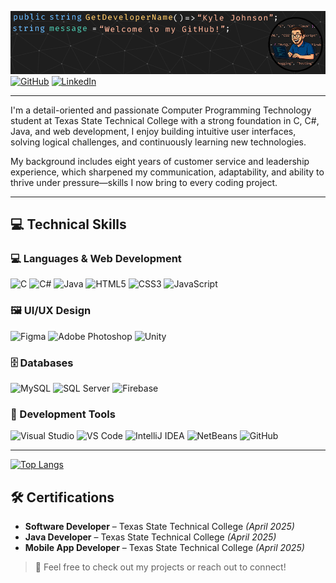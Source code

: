 ![Alternate 'text' description for the image](/Images/Banner.png "Profile Banner")
[![GitHub](https://img.shields.io/badge/GitHub-100000?style=for-the-badge&logo=github&logoColor=white)](https://github.com/Kylejj1996)
[![LinkedIn](https://img.shields.io/badge/LinkedIn-0A66C2?style=for-the-badge&logo=linkedin&logoColor=white)](https://www.linkedin.com/in/kyle-johnson-845718335/)

---

I'm a detail-oriented and passionate Computer Programming Technology student at Texas State Technical College with a strong foundation in C, C#, Java, and web development, I enjoy building intuitive user interfaces, solving logical challenges, and continuously learning new technologies.

My background includes eight years of customer service and leadership experience, which sharpened my communication, adaptability, and ability to thrive under pressure—skills I now bring to every coding project.

---

## 💻 Technical Skills

### 💻 Languages & Web Development  
![C](https://img.shields.io/badge/c-%2300599C.svg?style=for-the-badge&logo=c&logoColor=white)
![C#](https://img.shields.io/badge/c%23-%23239120.svg?style=for-the-badge&logo=csharp&logoColor=white)
![Java](https://img.shields.io/badge/java-%23ED8B00.svg?style=for-the-badge&logo=openjdk&logoColor=white)
![HTML5](https://img.shields.io/badge/html5-%23E34F26.svg?style=for-the-badge&logo=html5&logoColor=white)
![CSS3](https://img.shields.io/badge/css3-%231572B6.svg?style=for-the-badge&logo=css3&logoColor=white)
![JavaScript](https://img.shields.io/badge/javascript-%23323330.svg?style=for-the-badge&logo=javascript&logoColor=%23F7DF1E)

### 🖼️ UI/UX Design  
![Figma](https://img.shields.io/badge/figma-%23F24E1E.svg?style=for-the-badge&logo=figma&logoColor=white)
![Adobe Photoshop](https://img.shields.io/badge/photoshop-%23007ACC.svg?style=for-the-badge&logo=adobephotoshop&logoColor=white)
![Unity](https://img.shields.io/badge/unity-%23000000.svg?style=for-the-badge&logo=unity&logoColor=white)

### 🗄️ Databases  
![MySQL](https://img.shields.io/badge/mysql-%234479A1.svg?style=for-the-badge&logo=mysql&logoColor=white)
![SQL Server](https://img.shields.io/badge/sql--server-%23CC2927.svg?style=for-the-badge&logo=microsoftsqlserver&logoColor=white)
![Firebase](https://img.shields.io/badge/firebase-%23039BE5.svg?style=for-the-badge&logo=firebase&logoColor=white)

### 🧰 Development Tools  
![Visual Studio](https://img.shields.io/badge/visual%20studio-%235C2D91.svg?style=for-the-badge&logo=visualstudio&logoColor=white)
![VS Code](https://img.shields.io/badge/vs%20code-%23007ACC.svg?style=for-the-badge&logo=visualstudiocode&logoColor=white)
![IntelliJ IDEA](https://img.shields.io/badge/intellij%20idea-%23000000.svg?style=for-the-badge&logo=intellijidea&logoColor=white)
![NetBeans](https://img.shields.io/badge/netbeans-1B6AC6.svg?style=for-the-badge&logo=apache-netbeans-ide&logoColor=white)
![GitHub](https://img.shields.io/badge/github-%23121011.svg?style=for-the-badge&logo=github&logoColor=white)

---

[![Top Langs](https://github-readme-stats.vercel.app/api/top-langs/?username=Kylejj1996)](https://github.com/anuraghazra/github-readme-stats)


## 🛠️ Certifications
- **Software Developer** – Texas State Technical College *(April 2025)*  
- **Java Developer** – Texas State Technical College *(April 2025)*  
- **Mobile App Developer** – Texas State Technical College *(April 2025)*


> 💬 Feel free to check out my projects or reach out to connect!
